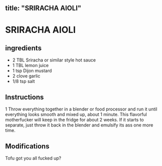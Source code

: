 
title: "SRIRACHA AIOLI"
---

# SRIRACHA AIOLI

## ingredients

* 2 TBL Sriracha or similar style hot sauce
* 1 TBL lemon juice 
* 1 tsp Dijon mustard 
* 2 clove garlic 
* 1/8 tsp salt 



## Instructions
1 Throw everything together in a blender or food processor and run it until everything looks smooth and mixed up, about 1 minute. This flavorful motherfucker will keep in the fridge for about 2 weeks. If it starts to separate, just throw it back in the blender and emulsify its ass one more time.



## Modifications
Tofu got you all fucked up?




